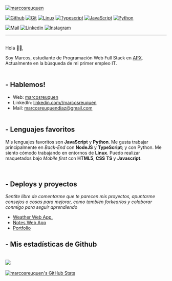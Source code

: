 [![marcosreuquen](https://media-exp3.licdn.com/dms/image/C5616AQGSH_Knr79ZJw/profile-displaybackgroundimage-shrink_200_800/0/1605112743023?e=1629331200&v=beta&t=zkrqFhJqjPF1o4jTEIvQtDtR68zVQKMHoJqBauTYzj4)][1]

[![Github](https://img.shields.io/badge/Github--333.svg?logo=github&logoWidth=20)](https://github.com/marcosreuquen)
[![Git](https://img.shields.io/badge/Git--critical.svg?logo=git&logoWidth=20)](https://github.com/marcosreuquen)
[![Linux](https://img.shields.io/badge/Linux--important.svg?logo=linux&logoWidth=20)](https://github.com/marcosreuquen)
[![Typescript](https://img.shields.io/badge/TypeScript--blue.svg?logo=typescript&logoWidth=20)](https://github.com/Marcosreuquen?tab=repositories&q=&type=&language=typescript)
[![JavaScript](https://img.shields.io/badge/JavaScript--yellow.svg?logo=javaScript&logoWidth=20)](https://github.com/Marcosreuquen?tab=repositories&q=&type=&language=javascript)
[![Python](https://img.shields.io/badge/Python--blueviolet.svg?logo=python&logoWidth=20)](https://github.com/Marcosreuquen?tab=repositories&q=&type=&language=python)

[![Mail](https://img.shields.io/badge/Mail--981E32.svg?logo=gmail&logoWidth=20)][3]
[![Linkedin](https://img.shields.io/badge/Linkedin--00205B.svg?logo=linkedin&logoWidth=20)][1]
[![Instagram](https://img.shields.io/badge/Instagram--C9284D.svg?logo=instagram&logoWidth=20)][4]
<br>

---

<br>
Hola 👋🏻,

Soy Marcos, estudiante de Programación Web Full Stack en [APX][6]. Actualmente en la búsqueda de mi primer empleo IT.
<br>
<br>

## - Hablemos!

- Web: [marcosreuquen][7]
- LinkedIn: [linkedin.com//marcosreuquen][2]
- Mail: [marcosreuquendiaz@gmail.com][3]
  <br>
  <br>

## - Lenguajes favoritos

Mis lenguajes favoritos son **JavaScript** y **Python**. Me gusta trabajar principalmente en _Back-End_ con **NodeJS** y **TypeScript**; y con Python. Me siento cómodo trabajando en entornos de **Linux**. Puedo realizar maquetados bajo _Mobile first_ con **HTML5**, **CSS** **TS** y **Javascript**.

<br>

## - Deploys y proyectos

_Sentite libre de comentarme que te parecen mis proyectos, apuntarme consejos o cosas para mejorar, como también forkearlos y colaborar conmigo para seguir aprendiendo_

- [Weather Web App.](https://marcosreuquen.github.io/WeatherApp)
- [Notes Web App](https://marcosreuquen.github.io/NotesAppFront)
- [Portfolio](https://marcosreuquen.github.io/apx-desafio-m4)

## - Mis estadísticas de Github

<a href="https://github.com/marcosreuquen/marcosreuquen">
  <br><img align="center" src="https://github-readme-stats.vercel.app/api/top-langs/?username=marcosreuquen&hide=java,html&title_color=ffffff&text_color=c9cacc&icon_color=2bbc8a&bg_color=1d1f21" />
</a>
<a href="https://github.com/marcosreuquen/marcosreuquen">
  <br><br><img align="center" src="https://github-readme-stats.vercel.app/api?username=marcosreuquen&show_icons=true&line_height=27&count_private=true&title_color=ffffff&text_color=c9cacc&icon_color=2bbc8a&bg_color=1d1f21" alt="marcosreuquen's GitHub Stats" />
</a>

[1]: https://github.com/Marcosreuquen
[2]: https://www.linkedin.com/in/marcos-reuquen-diaz
[3]: mailto:marcosreuquendiaz@gmail.com
[4]: https://www.instagram.com/marcosreuquen
[5]: https://wa.me/541121725039
[6]: https://apx.school
[7]: https://marcosreuquen.github.io/apx-desafio-m4
